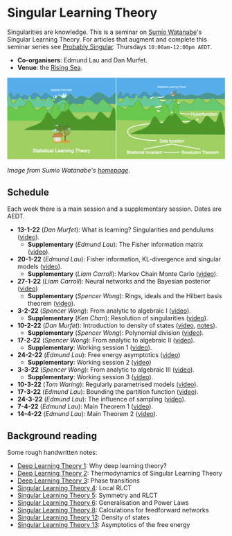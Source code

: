 # Singular Learning Theory

Singularities are knowledge. This is a seminar on [Sumio Watanabe](http://watanabe-www.math.dis.titech.ac.jp/users/swatanab/)'s Singular Learning Theory. For articles that augment and complete this seminar series see [Probably Singular](https://edmundlth.github.io/posts/singular-learning-theory-part-1/). Thursdays `10:00am-12:00pm AEDT`.

* **Co-organisers**: Edmund Lau and Dan Murfet.
* **Venue**: the [Rising Sea](https://www.roblox.com/games/8165217582/The-Rising-Sea).

![banner](seminar-slt.png)

*Image from Sumio Watanabe's [homepage](http://watanabe-www.math.dis.titech.ac.jp/users/swatanab/)*.

## Schedule

Each week there is a main session and a supplementary session. Dates are AEDT.

* **13-1-22** (*Dan Murfet*): What is learning? Singularities and pendulums ([video](https://youtu.be/QZG40ZY5TeU)).
    * **Supplementary** (*Edmund Lau*): The Fisher information matrix ([video](https://youtu.be/yniLt7ONj28)).
* **20-1-22** (*Edmund Lau*):  Fisher information, KL-divergence and singular models ([video](https://youtu.be/U9bnkWuFSSM)).
    * **Supplementary** (*Liam Carroll*): Markov Chain Monte Carlo ([video](https://youtu.be/Ns4w0vtWt4A)).
* **27-1-22** (*Liam Carroll*): Neural networks and the Bayesian posterior ([video](https://youtu.be/1Esk7G3g5X8))
    * **Supplementary** (*Spencer Wong*): Rings, ideals and the Hilbert basis theorem ([video](https://youtu.be/g1tXe9Yrij8)).
* **3-2-22** (*Spencer Wong*): From analytic to algebraic I ([video](https://youtu.be/5Gkzg-zTwv4)).
    * **Supplementary** (*Ken Chan*): Resolution of singularities ([video](https://youtu.be/ssU8VZ50Wd8)).
* **10-2-22** (*Dan Murfet*): Introduction to density of states ([video](https://youtu.be/HXCpQWZfWIw), [notes](http://www.therisingsea.org/notes/metauni/slt12.pdf)).
    * **Supplementary** (*Spencer Wong*): Polynomial division ([video](https://youtu.be/nNMCix6UCJ0)).
* **17-2-22** (*Spencer Wong*): From analytic to algebraic II ([video](https://youtu.be/tsZjeclrmuU)).
    * **Supplementary**: Working session 1 ([video](https://youtu.be/cuPeJkeiYsI)).
* **24-2-22** (*Edmund Lau*): Free energy asymptotics ([video](https://youtu.be/QBaJH5QRAA8))
    * **Supplementary**: Working session 2 ([video](https://youtu.be/c7Di-oAZxNg))
* **3-3-22** (*Spencer Wong*): From analytic to algebraic III ([video](https://youtu.be/LWylEE5M9lc)).
    * **Supplementary**: Working session 3 ([video](https://youtu.be/kqP5I2wALt0)).
* **10-3-22** (*Tom Waring*): Regularly parametrised models ([video](https://youtu.be/T8Lgvt0mfuY)).
* **17-3-22** (*Edmund Lau*): Bounding the partition function ([video](https://youtu.be/7x16e4yHsHg)).
* **24-3-22** (*Edmund Lau*): The influence of sampling ([video](https://youtu.be/JyZnMinS86Q)).
* **7-4-22** (*Edmund Lau*): Main Theorem 1 ([video](https://youtu.be/70UtL7pfxNo)).
* **14-4-22** (*Edmund Lau*): Main Theorem 2 ([video](https://youtu.be/qE3v1044BwU)).

## Background reading

Some rough handwritten notes:

* [Deep Learning Theory 1](http://www.therisingsea.org/notes/metauni/dlt1.pdf): Why deep learning theory?
* [Deep Learning Theory 2](http://www.therisingsea.org/notes/metauni/dlt2.pdf): Thermodynamics of Singular Learning Theory
* [Deep Learning Theory 3](http://www.therisingsea.org/notes/metauni/dlt3.pdf): Phase transitions
* [Singular Learning Theory 4](http://www.therisingsea.org/notes/metauni/slt4.pdf): Local RLCT
* [Singular Learning Theory 5](http://www.therisingsea.org/notes/metauni/slt5.pdf): Symmetry and RLCT
* [Singular Learning Theory 6](http://www.therisingsea.org/notes/metauni/slt6.pdf): Generalisation and Power Laws
* [Singular Learning Theory 8](http://www.therisingsea.org/notes/metauni/slt8.pdf): Calculations for feedforward networks
* [Singular Learning Theory 12](http://www.therisingsea.org/notes/metauni/slt12.pdf): Density of states
* [Singular Learning Theory 13](http://www.therisingsea.org/notes/metauni/slt13.pdf): Asymptotics of the free energy
